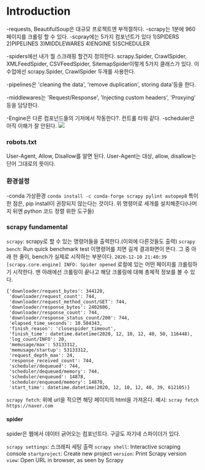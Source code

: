 # Introduction
-requests, BeautifulSoup은 대규모 프로젝트엔 부적절하다.
-scrapy는 1분에 960페이지를 크롤링 할 수 있다.
-scpray에는 5가지 컴포넌트가 있다
1)SPIDERS
2)PIPELINES
3)MIDDLEWARES
4)ENGINE
5)SCHEDULER

-spiders에선 내가 뭘 스크래핑 할건지 정의한다. scrapy.Spider, CrawlSpider, XMLFeedSpider, CSVFeedSpider, SitemapSpider이렇게 5가지 클래스가 있다.
이 수업에선  scrapy.Spider, CrawlSpider 두개를 사용한다.

-pipelines은 'cleaning the data', 'remove duplication', storing data'등을 한다.

-middlewares는 'Request/Response', 'Injecting custom headers', 'Proxying' 등을 담당한다.

-Engine은 다른 컴포넌드들의 기저에서 작동한다?. 컨트롤 타워 같다.
-scheduler은 아직 이해가 잘 안된다.
![](https://images.velog.io/images/kpl5672/post/c322c66a-2349-4993-983a-c7497264595d/Screen%20Shot%202020-12-10%20at%209.21.17%20PM.png)

### robots.txt
User-Agent, Allow, Disallow를 알면 된다.
User-Agent는 대상, allow, disallow는 단어 그대로의 뜻이다.


### 환경설정
-conda 가상환경
`conda install -c conda-forge scrapy pylint autopep8`
특이한 점은, pip install이 권장되지 않는다는 것이다.
위 명령어로 세개를 설치해준다(나머지 뒤엔 python 코드 정렬 위한 도구들)


### scrapy fundamental
`scrapy`: scrapy로 할 수 있는 명령어들을 출력한다.(이외에 다른것들도 출력)
`scrapy bench`: Run quick benchmark test
이명령어를 치면 길게 결과화면이 뜬다.
그 중 아래 한 줄이, bench가 실제로 시작하는 부분이다.
`2020-12-10 21:40:39 [scrapy.core.engine] INFO: Spider opened`
로컬에 있는 어떤 페이지를 크롤링하기 시작한다.
맨 아래에선 크롤링이 끝나고 해당 크롤링에 대해 총체적 정보를 볼 수 있다.
```
{'downloader/request_bytes': 344120,
 'downloader/request_count': 744,
 'downloader/request_method_count/GET': 744,
 'downloader/response_bytes': 2402606,
 'downloader/response_count': 744,
 'downloader/response_status_count/200': 744,
 'elapsed_time_seconds': 10.504343,
 'finish_reason': 'closespider_timeout',
 'finish_time': datetime.datetime(2020, 12, 10, 12, 40, 50, 116448),
 'log_count/INFO': 20,
 'memusage/max': 53133312,
 'memusage/startup': 53133312,
 'request_depth_max': 24,
 'response_received_count': 744,
 'scheduler/dequeued': 744,
 'scheduler/dequeued/memory': 744,
 'scheduler/enqueued': 14878,
 'scheduler/enqueued/memory': 14878,
 'start_time': datetime.datetime(2020, 12, 10, 12, 40, 39, 612105)}
```

`scrapy fetch`: 위에 url을 적으면 해당 페이지의 html을 가져온다.
예시: `scray fetch https://naver.com`

#### spider
spider은 웹에서 데이터 긁어오는 컴포넌트다. 구글도 자기네 스파이더가 있다.

`scrapy settings`: 스크래피 세팅 출력
`scrapy shell`:  Interactive scraping console
`startproject`:  Create new project
`version`:       Print Scrapy version
`view`:          Open URL in browser, as seen by Scrapy

